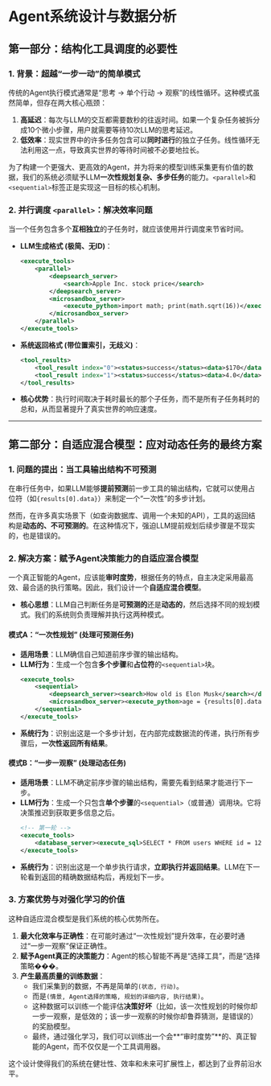 # Agent系统设计与数据分析

## 第一部分：结构化工具调度的必要性

### 1. 背景：超越“一步一动”的简单模式

传统的Agent执行模式通常是“思考 -> 单个行动 -> 观察”的线性循环。这种模式虽然简单，但存在两大核心瓶颈：

1.  **高延迟**：每次与LLM的交互都需要数秒的往返时间。如果一个复杂任务被拆分成10个微小步骤，用户就需要等待10次LLM的思考延迟。
2.  **低效率**：现实世界中的许多任务包含可以**同时进行**的独立子任务。线性循环无法利用这一点，导致真实世界的等待时间被不必要地拉长。

为了构建一个更强大、更高效的Agent，并为将来的模型训练采集更有价值的数据，我们的系统必须赋予LLM**一次性规划复杂、多步任务**的能力。`<parallel>`和`<sequential>`标签正是实现这一目标的核心机制。

### 2. 并行调度 `<parallel>`：解决效率问题

当一个任务包含多个**互相独立**的子任务时，就应该使用并行调度来节省时间。

-   **LLM生成格式 (极简、无ID)**：
    ```xml
    <execute_tools>
        <parallel>
            <deepsearch_server>
                <search>Apple Inc. stock price</search>
            </deepsearch_server>
            <microsandbox_server>
                <execute_python>import math; print(math.sqrt(16))</execute_python>
            </microsandbox_server>
        </parallel>
    </execute_tools>
    ```
-   **系统返回格式 (带位置索引，无歧义)**：
    ```xml
    <tool_results>
        <tool_result index="0"><status>success</status><data>$170</data></tool_result>
        <tool_result index="1"><status>success</status><data>4.0</data></tool_result>
    </tool_results>
    ```
-   **核心优势**：执行时间取决于耗时最长的那个子任务，而不是所有子任务耗时的总和，从而显著提升了真实世界的响应速度。

---

## 第二部分：自适应混合模型：应对动态任务的最终方案

### 1. 问题的提出：当工具输出结构不可预测

在串行任务中，如果LLM能够**提前预测**前一步工具的输出结构，它就可以使用占位符（如`{results[0].data}`）来制定一个“一次性”的多步计划。

然而，在许多真实场景下（如查询数据库、调用一个未知的API），工具的返回结构是**动态的、不可预测的**。在这种情况下，强迫LLM提前规划后续步骤是不现实的，也是错误的。

### 2. 解决方案：赋予Agent决策能力的自适应混合模型

一个真正智能的Agent，应该能**审时度势**，根据任务的特点，自主决定采用最高效、最合适的执行策略。因此，我们设计一个**自适应混合模型**。

-   **核心思想**：LLM自己判断任务是**可预测的**还是**动态的**，然后选择不同的规划模式。我们的系统则负责理解并执行这两种模式。

#### 模式A：“一次性规划” (处理可预测任务)

-   **适用场景**：LLM确信自己知道前序步骤的输出结构。
-   **LLM行为**：生成一个包含**多个步骤**和**占位符**的`<sequential>`块。
    ```xml
    <execute_tools>
        <sequential>
            <deepsearch_server><search>How old is Elon Musk</search></deepsearch_server>
            <microsandbox_server><execute_python>age = {results[0].data}; print(f"In 10 years, he will be {int(age) + 10}")</execute_python></microsandbox_server>
        </sequential>
    </execute_tools>
    ```
-   **系统行为**：识别出这是一个多步计划，在内部完成数据流的传递，执行所有步骤后，**一次性返回所有结果**。

#### 模式B：“一步一观察” (处理动态任务)

-   **适用场景**：LLM不确定前序步骤的输出结构，需要先看到结果才能进行下一步。
-   **LLM行为**：生成一个只包含**单个步骤**的`<sequential>`（或普通）调用块。它将决策推迟到获取更多信息之后。
    ```xml
    <!-- 第一轮 -->
    <execute_tools>
        <database_server><execute_sql>SELECT * FROM users WHERE id = 123</execute_sql></database_server>
    </execute_tools>
    ```
-   **系统行为**：识别出这是一个单步执行请求，**立即执行并返回结果**。LLM在下一轮看到返回的精确数据结构后，再规划下一步。

### 3. 方案优势与对强化学习的价值

这种自适应混合模型是我们系统的核心优势所在。

1.  **最大化效率与正确性**：在可能时通过“一次性规划”提升效率，在必要时通过“一步一观察”保证正确性。
2.  **赋予Agent真正的决策能力**：Agent的核心智能不再是“选择工具”，而是“选择策略���。
3.  **产生最高质量的训练数据**：
    *   我们采集到的数据，不再是简单的`(状态, 行动)`。
    *   而是`(情景, Agent选择的策略, 规划的详细内容, 执行结果)`。
    *   这种数据可以训练一个能评估**决策好坏**（比如，该一次性规划的时候你却一步一观察，是低效的；该一步一观察的时候你却鲁莽猜测，是错误的）的奖励模型。
    *   最终，通过强化学习，我们可以训练出一个会**“审时度势”**的、真正智能的Agent，而不仅仅是一个工具调用器。

这个设计使得我们的系统在健壮性、效率和未来可扩展性上，都达到了业界前沿水平。